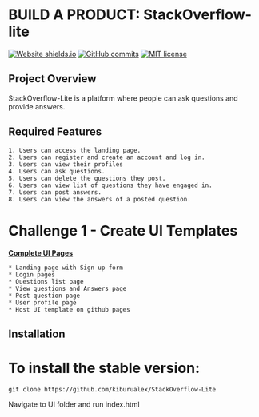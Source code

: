 # BUILD A PRODUCT: StackOverflow-lite
[![Website shields.io](https://img.shields.io/website-up-down-green-red/http/shields.io.svg)](https://kiburualex.github.io/StackOverflow-Lite/UI/)
[![GitHub commits](https://img.shields.io/github/commits-since/Naereen/StrapDown.js/v1.0.0.svg)](https://github.com/kiburualex/StackOverflow-Lite/commits)
[![MIT license](https://img.shields.io/badge/License-MIT-blue.svg)](https://lbesson.mit-license.org/)
## Project Overview
StackOverflow-Lite is a platform where people can ask questions and provide answers.

## Required Features
    1. Users can access the landing page.
    2. Users can register and create an account and log in.
    3. Users can view their profiles
    4. Users can ask questions.
    5. Users can delete the questions they post.
    6. Users can view list of questions they have engaged in.
    7. Users can post answers.
    8. Users can view the answers of a posted question.

# Challenge 1 - Create UI Templates
**[Complete UI Pages](https://kiburualex.github.io/StackOverflow-Lite/UI/)**

    * Landing page with Sign up form
    * Login pages
    * Questions list page
    * View questions and Answers page
    * Post question page
    * User profile page
    * Host UI template on github pages 

## Installation

# To install the stable version:

```
git clone https://github.com/kiburualex/StackOverflow-Lite
```
Navigate to UI folder and run index.html

